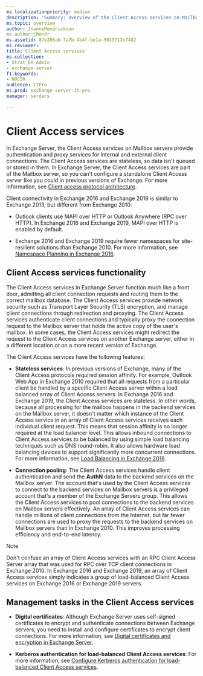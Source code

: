 ```yaml
---
ms.localizationpriority: medium
description: 'Summary: Overview of the Client Access services on Mailbox servers in Exchange Server'
ms.topic: overview
author: JoanneHendrickson
ms.author:jhendr
ms.assetid: 87e206ab-7a7b-4b4f-be1a-5035713c74d2
ms.reviewer: 
title: Client Access services
ms.collection:
- Strat_EX_Admin
- exchange-server
f1.keywords:
- NOCSH
audience: ITPro
ms.prod: exchange-server-it-pro
manager: serdars

---
```


# Client Access services

In Exchange Server, the Client Access services on Mailbox servers provide authentication and proxy services for internal and external client connections. The Client Access services are stateless, so data isn't queued or stored in them. In Exchange Server, the Client Access services are part of the Mailbox server, so you can't configure a standalone Client Access server like you could in previous versions of Exchange. For more information, see [Client access protocol architecture](../../architecture/architecture.md#ClientAccessProtocol).

Client connectivity in Exchange 2016 and Exchange 2019 is similar to Exchange 2013, but different from Exchange 2010:

- Outlook clients use MAPI over HTTP or Outlook Anywhere (RPC over HTTP). In Exchange 2016 and Exchange 2019, MAPI over HTTP is enabled by default.

- Exchange 2016 and Exchange 2019 require fewer namespaces for site-resilient solutions than Exchange 2010. For more information, see [Namespace Planning in Exchange 2016](https://techcommunity.microsoft.com/t5/Exchange-Team-Blog/Namespace-Planning-in-Exchange-2016/ba-p/604072).

## Client Access services functionality

The Client Access services in Exchange Server function much like a front door, admitting all client connection requests and routing them to the correct mailbox database. The Client Access services provide network security such as Transport Layer Security (TLS) encryption, and manage client connections through redirection and proxying. The Client Access services authenticate client connections and typically proxy the connection request to the Mailbox server that holds the active copy of the user's mailbox. In some cases, the Client Access services might redirect the request to the Client Access services on another Exchange server, either in a different location or on a more recent version of Exchange.

The Client Access services have the following features:

- **Stateless services**: In previous versions of Exchange, many of the Client Access protocols required session affinity. For example, Outlook Web App in Exchange 2010 required that all requests from a particular client be handled by a specific Client Access server within a load balanced array of Client Access servers. In Exchange 2016 and Exchange 2019, the Client Access services are stateless. In other words, because all processing for the mailbox happens in the backend services on the Mailbox server, it doesn't matter which instance of the Client Access service in an array of Client Access services receives each individual client request. This means that session affinity is no longer required at the load balancer level. This allows inbound connections to Client Access services to be balanced by using simple load balancing techniques such as DNS round-robin. It also allows hardware load balancing devices to support significantly more concurrent connections. For more information, see [Load Balancing in Exchange 2016](https://techcommunity.microsoft.com/t5/Exchange-Team-Blog/Load-Balancing-in-Exchange-2016/ba-p/604048).

- **Connection pooling**: The Client Access services handle client authentication and send the **AuthN** data to the backend services on the Mailbox server. The account that's used by the Client Access services to connect to the backend services on Mailbox servers is a privileged account that's a member of the Exchange Servers group. This allows the Client Access services to pool connections to the backend services on Mailbox servers effectively. An array of Client Access services can handle millions of client connections from the Internet, but far fewer connections are used to proxy the requests to the backend services on Mailbox servers than in Exchange 2010. This improves processing efficiency and end-to-end latency.

> [!NOTE]
> Don't confuse an array of Client Access services with an RPC Client Access Server array that was used for RPC over TCP client connections in Exchange 2010. In Exchange 2016 and Exchange 2019, an array of Client Access services simply indicates a group of load-balanced Client Access services on Exchange 2016 or Exchange 2019 servers.

## Management tasks in the Client Access services

- **Digital certificates**: Although Exchange Server uses self-signed certificates to encrypt and authenticate connections between Exchange servers, you need to install and configure certificates to encrypt client connections. For more information, see [Digital certificates and encryption in Exchange Server](certificates.md).

- **Kerberos authentication for load-balanced Client Access services**: For more information, see [Configure Kerberos authentication for load-balanced Client Access services](kerberos-auth-for-load-balanced-client-access.md).
